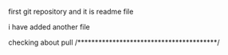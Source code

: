 first git repository and it is readme file

i have added another file

checking about pull
/****************************************/
